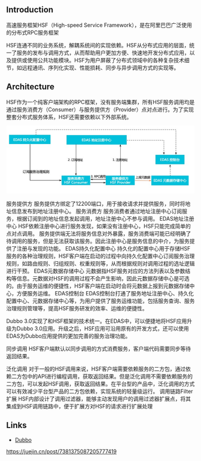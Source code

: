 ## Introduction
高速服务框架HSF（High-speed Service Framework），是在阿里巴巴广泛使用的分布式RPC服务框架

HSF连通不同的业务系统，解耦系统间的实现依赖。HSF从分布式应用的层面，统一了服务的发布与调用方式，从而帮助用户更加方便、快速地开发分布式应用，以及提供或使用公共功能模块。HSF为用户屏蔽了分布式领域中的各种复杂技术细节，如远程通讯、序列化实现、性能损耗、同步与异步调用方式的实现等。




## Architecture


HSF作为一个纯客户端架构的RPC框架，没有服务端集群，所有HSF服务调用均是通过服务消费方（Consumer）与服务提供方（Provider）点对点进行。为了实现整套分布式服务体系，HSF还需要依赖以下外部系统。


![](./img/Architecture.png)




服务提供方
服务提供方绑定了12200端口，用于接收请求并提供服务，同时将地址信息发布到地址注册中心。
服务消费方
服务消费者通过地址注册中心订阅服务，根据订阅到的地址信息发起调用，地址注册中心不参与调用。
EDAS地址注册中心
HSF依赖注册中心进行服务发现，如果没有注册中心，HSF只能完成简单的点对点调用。
服务提供端无法将服务信息对外暴露，服务消费端可能已经明确了待调用的服务，但是无法获取该服务。因此注册中心是服务信息的中介，为服务提供了注册与发现的功能。
EDAS持久化配置中心
持久化的配置中心用于存储HSF服务的各种治理规则，HSF客户端在启动的过程中向持久化配置中心订阅服务治理规则，如路由规则、归组规则、权重规则等，从而根据规则对调用过程的选址逻辑进行干预。
EDAS元数据存储中心
元数据指HSF服务对应的方法列表以及参数结构等信息。元数据对HSF的调用过程不会产生影响，因此元数据存储中心是可选的。由于服务运维的便捷性，HSF客户端在启动时会将元数据上报到元数据存储中心，方便服务运维。
EDAS控制台
EDAS控制台打通了服务地址注册中心、持久化配置中心、元数据存储中心等，为用户提供了服务运维功能，包括服务查询、服务治理规则管理等，提高HSF服务研发的效率、运维的便捷性。




Dubbo 3.0实现了和HSF框架的技术统一。在EDAS中，可以便捷地将HSF应用升级为Dubbo 3.0应用。升级之后，HSF应用可沿用原有的开发方式，还可以使用EDAS为Dubbo应用提供的更加完善的服务治理功能。





同步调用
HSF客户端默认以同步调用的方式消费服务，客户端代码需要同步等待返回结果。



泛化调用
对于一般的HSF调用来说，HSF客户端需要依赖服务的二方包，通过依赖二方包中的API进行编程调用，获取返回结果。但是泛化调用不需要依赖服务的二方包，可以发起HSF调用，获取返回结果。在平台型的产品中，泛化调用的方式可以有效减少平台型产品的二方包依赖，实现系统的轻量级运行。
调用链路Filter扩展
HSF内部设计了调用过滤器，能够主动发现用户的调用过滤器扩展点，将其集成到HSF调用链路中，便于扩展方对HSF的请求进行扩展处理





## Links

- [Dubbo](/docs/CS/Java/Dubbo/Dubbo.md)


https://juejin.cn/post/7381375087205777419